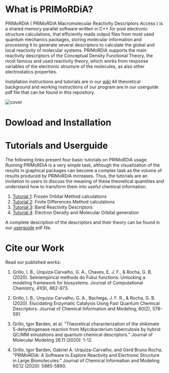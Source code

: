 # What is PRIMoRDiA?

PRIMoRDiA ( PRIMoRDiA Macromolecular Reactivity
Descriptors Access ) is a shared memory parallel software
written in C++ for post electronic structure calculations, that
efficiently reads output files from most used quantum mechanics packages, storing molecular information and processing
it to generate several descriptors to calculate the global and
local reactivity of molecular systems. PRIMoRDiA supports
the main reactivity descriptors of the Conceptual Density
Functional Theory, the most famous and used reactivity theory, which works from response variables of the electronic
structure of the molecules, as also other electrostatics properties.

Installation instructions and tutorials are in our [wiki](https://github.com/igorChem/PRIMoRDiA1.0v/wiki)
All theoretical background and working instructions of our program are in our userguide pdf file that can be found in this repository. 

![cover](https://github.com/igorChem/PRIMoRDiA1.0v/blob/master/cover.png)

# Dowload and Installation



# Tutorials and Userguide

The following links present four basic tutorials on PRIMoRDiA usage. Running PRIMoRDiA is a very simple task, although the visualization of the results in graphical packages can become a complex task as the volume of results produced by PRIMoRDiA increases. Thus, the tutorials are an invitation to users to discuss the meaning of these theoretical quantities and understand how to transform them into useful chemical information.

1. [Tutorial 1](https://github.com/igorChem/PRIMoRDiA1.0v/wiki/Tutorial-1:-Calculating-Frozen-Orbital-Reactivity-Descriptors): Frozen Orbital Method calculations
2. [Tutorial 2](https://github.com/igorChem/PRIMoRDiA1.0v/wiki/Tutorial-2:-Calculating-Finite-Differences-Reactivity-Descripors): Finite Differences Method calculations
3. [Tutorial 3](https://github.com/igorChem/PRIMoRDiA1.0v/wiki/Tutorial-3:-Calculating-Reactivity-Descriptors-for-Macromolecules): Band Reactivity Descriptors
4. [Tutorial 4](https://github.com/igorChem/PRIMoRDiA1.0v/wiki/Tutorial-4:-Electron-Density-and-Molecular-Orbitals-Generation): Electron Density and Molecular Orbital generation

A complete description of the descriptors and their theory can be found in our [userguide](https://github.com/igorChem/PRIMoRDiA1.0v/blob/master/userguide/userguide.pdf) pdf file.


# Cite our Work

Read our published works: 

1. Grillo, I. B., Urquiza‐Carvalho, G. A., Chaves, E. J. F., & Rocha, G. B. (2020). Semiempirical methods do Fukui functions: Unlocking a modeling framework for biosystems. Journal of Computational Chemistry, 41(9), 862-873.

2. Grillo, I. B., Urquiza-Carvalho, G. A., Bachega, J. F. R., & Rocha, G. B. (2020). Elucidating Enzymatic Catalysis Using Fast Quantum Chemical Descriptors. Journal of Chemical Information and Modeling, 60(2), 578-591.

3. Grillo, Igor Barden, et al. "Theoretical characterization of the shikimate 5-dehydrogenase reaction from Mycobacterium tuberculosis by hybrid QC/MM simulations and quantum chemical descriptors." Journal of Molecular Modeling 26.11 (2020): 1-12.

4. Grillo, Igor Barden, Gabriel A. Urquiza-Carvalho, and Gerd Bruno Rocha. "PRIMoRDiA: A Software to Explore Reactivity and Electronic Structure in Large Biomolecules." Journal of Chemical Information and Modeling 60.12 (2020): 5885-5890.



